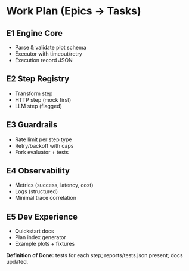 # Work Plan (Epics → Tasks)
## E1 Engine Core
- Parse & validate plot schema
- Executor with timeout/retry
- Execution record JSON

## E2 Step Registry
- Transform step
- HTTP step (mock first)
- LLM step (flagged)

## E3 Guardrails
- Rate limit per step type
- Retry/backoff with caps
- Fork evaluator + tests

## E4 Observability
- Metrics (success, latency, cost)
- Logs (structured)
- Minimal trace correlation

## E5 Dev Experience
- Quickstart docs
- Plan index generator
- Example plots + fixtures

**Definition of Done:** tests for each step; reports/tests.json present; docs updated.
